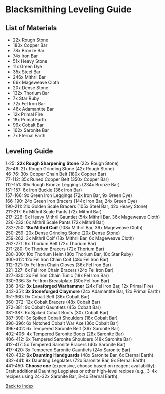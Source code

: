 # Blacksmithing Leveling Guide

## List of Materials
- 22x Rough Stone
- 180x Copper Bar
- 78x Bronze Bar
- 74x Iron Bar
- 51x Heavy Stone
- 11x Green Dye
- 35x Steel Bar
- 246x Mithril Bar
- 66x Mageweave Cloth
- 20x Dense Stone
- 132x Thorium Bar
- 7x Star Ruby
- 72x Fel Iron Bar
- 46x Adamantite Bar
- 12x Primal Fire
- 18x Primal Earth
- 99x Cobalt Bar
- 162x Saronite Bar
- 7x Eternal Earth

## Leveling Guide
1-25: **22x Rough Sharpening Stone** (22x Rough Stone)  
25-46: 21x Rough Grinding Stone (42x Rough Stone)  
46-76: 30x Copper Chain Belt (180x Copper Bar)  
77-112: 35x Runed Copper Belt (350x Copper Bar)  
112-151: 39x Rough Bronze Leggings (234x Bronze Bar)  
151-157: 6x Iron Buckle (36x Iron Bar)  
157-166: 9x Green Iron Leggings (72x Iron Bar, 9x Green Dye)  
166-190: 24x Green Iron Bracers (144x Iron Bar, 24x Green Dye)  
190-211: 21x Golden Scale Bracers (105x Steel Bar, 42x Heavy Stone)  
211-217: 6x Mithril Scale Pants (72x Mithril Bar)  
217-226: 9x Heavy Mithril Gauntlet (54x Mithril Bar, 36x Mageweave Cloth)  
226-232: 6x Mithril Scale Pants (72x Mithril Bar)  
232-250: **18x Mithril Coif** (108x Mithril Bar, 36x Mageweave Cloth)  
250-259: 20x Dense Grinding Stone (20x Dense Stone)  
259-262: 3x Mithril Coif (18x Mithril Bar, 6x Mageweave Cloth)  
262-271: 9x Thorium Belt (72x Thorium Bar)  
271-280: 9x Thorium Bracers (72x Thorium Bar)  
280-300: 10x Thorium Helm (80x Thorium Bar, 10x Star Ruby)  
300-312: 12x Fel Iron Chain Coif (48x Fel Iron Bar)  
312-321: 9x Fel Iron Chain Gloves (36x Fel Iron Bar)  
321-327: 6x Fel Iron Chain Bracers (24x Fel Iron Bar)  
327-330: 3x Fel Iron Chain Tunic (18x Fel Iron Bar)  
330-336: 3x Fel Iron Breastplate (30x Fel Iron Bar)  
336-342: **3x Lavaforged Warhammer** (24x Fel Iron Bar, 12x Primal Fire)  
342-351: **3x Stoneforged Claymore** (24x Adamantite Bar, 12x Primal Earth)  
351-360: 9x Cobalt Belt (36x Cobalt Bar)  
360-372: 12x Cobalt Bracers (48x Cobalt Bar)  
372-381: 9x Cobalt Gauntlets (45x Cobalt Bar)  
381-387: 6x Spiked Cobalt Boots (30x Cobalt Bar)  
387-390: 3x Spiked Cobalt Shoulders (18x Cobalt Bar)  
390-396: 6x Notched Cobalt War Axe (36x Cobalt Bar)  
396-402: 6x Tempered Saronite Belt (36x Saronite Bar)  
402-406: 4x Tempered Saronite Boots (28x Saronite Bar)  
406-412: 6x Tempered Saronite Shoulders (48x Saronite Bar)  
412-417: 5x Tempered Saronite Bracers (40x Saronite Bar)  
417-420: 3x Tempered Saronite Gauntlets (24x Saronite Bar)  
420-432: **6x Daunting Handguards** (48x Saronite Bar, 6x Eternal Earth)  
432-441: 9x Daunting Legplates (72x Saronite Bar, 9x Eternal Earth)  
441-450: **Choose one** (expensive, choose based on reagent availability): Craft additional Daunting Legplates or other high-level recipes (e.g., 3-4x recipes using 24-32x Saronite Bar, 3-4x Eternal Earth).  

[Back to Index](../index.md)
